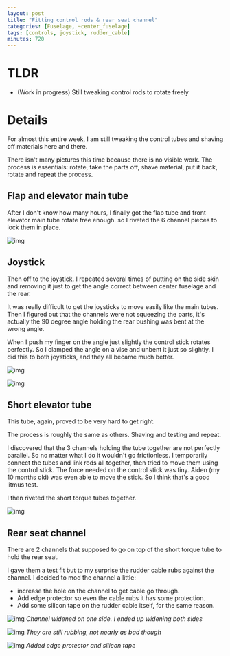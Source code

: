 ```yaml
---
layout: post
title: "Fitting control rods & rear seat channel"
categories: [Fuselage, ~center_fuselage]
tags: [controls, joystick, rudder_cable]
minutes: 720
---
```


# TLDR

- (Work in progress) Still tweaking control rods to rotate freely

# Details

For almost this entire week, I am still tweaking the control tubes and shaving off materials here and there.

There isn't many pictures this time because there is no visible work. The process is essentials: rotate, take the parts off, shave material, put it back, rotate and repeat the process.

## Flap and elevator main tube

After I don't know how many hours, I finally got the flap tube and front elevator main tube rotate free enough. so I riveted the 6 channel pieces to lock them in place.

![img](https://lh3.googleusercontent.com/pw/AP1GczPW_2dOwXqn75ATMLPBH_P5QxOhXDaTPq6RHVINeIrPe5LYwvpuxT5jDTIi65UMTWqA0Qi0BX57RgpQuysgDjl6AS4CuMSnCp_aItFbuwIMsSiyYH85_SjLMfkrAjYnRcJZ71o2CP1ZCVdcpz7sy8hjgA=w2174-h2888-s-no-gm?authuser=3)

## Joystick

Then off to the joystick. I repeated several times of putting on the side skin and removing it just to get the angle correct between center fuselage and the rear.

It was really difficult to get the joysticks to move easily like the main tubes. Then I figured out that the channels were not squeezing the parts, it's actually the 90 degree angle holding the rear bushing was bent at the wrong angle.

When I push my finger on the angle just slightly the control stick rotates perfectly. So I clamped the angle on a vise and unbent it just so slightly. I did this to both joysticks, and they all became much better.

![img](https://lh3.googleusercontent.com/pw/AP1GczOsoEb_ahFcsiFmxGqNMmCsfweK7QrKgam5L2l0auJh98qyl70cegaE7UNltDZhsizGOIqRclYcnzUYkykFHfVZB-g-keMlklDh-2mWB3AWiZlRm9bahL6khD730cMUkJk_5TjGrmTSOgklCdPqsMwQdw=w3836-h2888-s-no-gm?authuser=3)

![img](https://lh3.googleusercontent.com/pw/AP1GczNv3QpZng-m78bawkUV4QHtfoL0IGePyMj665rd_Xg3WqbsPOL7CvHD5y9C_fpLOBlUGP5qb73uHNfjF3cWI8iwujI1P176vHMd4PKUgwnEBKb_Aaop5ZneyfGVhO9SoczkQuX-tqaKqiq4hKa8rmCvJg=w3836-h2888-s-no-gm?authuser=3)

## Short elevator tube

This tube, again, proved to be very hard to get right.

The process is roughly the same as others. Shaving and testing and repeat.

I discovered that the 3 channels holding the tube together are not perfectly parallel. So no matter what I do it wouldn't go frictionless. I temporarily connect the tubes and link rods all together, then tried to move them using the control stick. The force needed on the control stick was tiny. Aiden (my 10 months old) was even able to move the stick. So I think that's a good litmus test.

I then riveted the short torque tubes together.

![img](https://lh3.googleusercontent.com/pw/AP1GczMHA0JhbLHVbHgflhdN6P0rPiwfB5K07qRJYTU39fS2NFf40UfNsG3GBagqZm0fvxUGyYvzrrWsaquEpseHhA1X_Z3ppnaFQ1dWPUQuHN0prq82w5eNSR9esWkb8eX26q85zjJQcM9AeoegpdmO-GgcUA=w3836-h2888-s-no-gm?authuser=3)

## Rear seat channel

There are 2 channels that supposed to go on top of the short torque tube to hold the rear seat.

I gave them a test fit but to my surprise the rudder cable rubs against the channel. I decided to mod the channel a little:

- increase the hole on the channel to get cable go through.
- Add edge protector so even the cable rubs it has some protection.
- Add some silicon tape on the rudder cable itself, for the same reason.

![img](https://lh3.googleusercontent.com/pw/AP1GczNfMyFFL7yqZEVuk1nOmekIS6Jn6kGzxwatpv6nAxuRAp6xxvFjQ0P7Xo2N6GXr8J0DOtKci0UtwnwK55dD2G0zonfJ_EtZySZGxVq3LDNWtanPL6elXmp_NSD-XaGBT2K05vTLHonxljAo0Vdh_a_I6w=w2174-h2888-s-no-gm?authuser=3)
_Channel widened on one side. I ended up widening both sides_

![img](https://lh3.googleusercontent.com/pw/AP1GczOkWc-jbGBfK0buX9jDNHckoYo298KaW1rXdCiIKXsSkSLdwS2dl2ILCfmeC-fJm4aXMW-T8MBfX7KO4kRGvjtJ_pn8QqbIMsBKMnM1SmfBCrjpY1NSK5MmxoOjWgf-ae3H8EB7lN13C4P2-kMBW_EIWg=w2174-h2888-s-no-gm?authuser=3)
_They are still rubbing, not nearly as bad though_

![img](https://lh3.googleusercontent.com/pw/AP1GczPG-R19dDzDgh-krbQbBGol-0G_VfJw8KAobv6qp2FMaB-4EdexOOaW1gmLMrYDyVANJPp_X6ZiBURhLMRqKTfzh34-rulLteg7TKxFG3K6E2Hu1KbDEC_sZamytJnbAPKKflnXgkLuZiwSFUYVzodihA=w2174-h2888-s-no-gm?authuser=3)
_Added edge protector and silicon tape_
